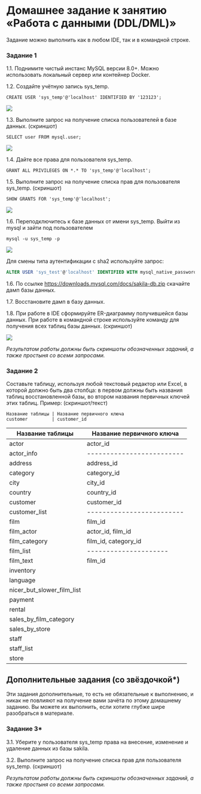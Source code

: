 # Домашнее задание к занятию «Работа с данными (DDL/DML)»

Задание можно выполнить как в любом IDE, так и в командной строке.

### Задание 1
1.1. Поднимите чистый инстанс MySQL версии 8.0+. Можно использовать локальный сервер или контейнер Docker.

1.2. Создайте учётную запись sys_temp. 

```
CREATE USER 'sys_temp'@'localhost' IDENTIFIED BY '123123';
```

![](https://user-images.githubusercontent.com/136073445/272351840-d893ed19-942f-4542-bde5-c72d98aa824d.png)

1.3. Выполните запрос на получение списка пользователей в базе данных. (скриншот)

```
SELECT user FROM mysql.user;
```

![](https://user-images.githubusercontent.com/136073445/272353091-eb1ad37e-d890-47f4-b68b-62eac3344eb5.png)


1.4. Дайте все права для пользователя sys_temp. 

```
GRANT ALL PRIVILEGES ON *.* TO 'sys_temp'@'localhost';
```

1.5. Выполните запрос на получение списка прав для пользователя sys_temp. (скриншот)

```
SHOW GRANTS FOR 'sys_temp'@'localhost';
```

![](https://user-images.githubusercontent.com/136073445/272354533-41b077f1-61b3-41c5-a521-8a686b4b5354.png)

1.6. Переподключитесь к базе данных от имени sys_temp.
Выйти из mysql и зайти под пользователем 
```
mysql -u sys_temp -p
```

![](https://user-images.githubusercontent.com/136073445/272359975-ecc664c8-5313-4875-b517-ff10a26199f8.png)

Для смены типа аутентификации с sha2 используйте запрос: 
```sql
ALTER USER 'sys_test'@'localhost' IDENTIFIED WITH mysql_native_password BY 'password';
```
1.6. По ссылке https://downloads.mysql.com/docs/sakila-db.zip скачайте дамп базы данных.

1.7. Восстановите дамп в базу данных.

1.8. При работе в IDE сформируйте ER-диаграмму получившейся базы данных. При работе в командной строке используйте команду для получения всех таблиц базы данных. (скриншот)

![](https://user-images.githubusercontent.com/136073445/272363651-4ab4430b-e5c5-41f0-9917-d15e67a08e1a.png)

*Результатом работы должны быть скриншоты обозначенных заданий, а также простыня со всеми запросами.*


### Задание 2
Составьте таблицу, используя любой текстовый редактор или Excel, в которой должно быть два столбца: в первом должны быть названия таблиц восстановленной базы, во втором названия первичных ключей этих таблиц. Пример: (скриншот/текст)
```
Название таблицы | Название первичного ключа
customer         | customer_id
```
| Название таблицы           | Название первичного ключа |
|----------------------------|---------------------------|
| actor                      |  actor_id                 |
| actor_info                 | ------------------------- |
| address                    |  address_id               |
| category                   |  category_id              |
| city                       |  city_id                  |
| country                    |  country_id               |
| customer                   |  customer_id              |
| customer_list              | ------------------------- |
| film                       |  film_id                  |
| film_actor                 |  actor_id, film_id        |
| film_category              |  film_id, category_id     |
| film_list                  |  ---------------------    |
| film_text                  |  film_id                  |
| inventory                  |
| language                   |
| nicer_but_slower_film_list |
| payment                    |
| rental                     |
| sales_by_film_category     |
| sales_by_store             |
| staff                      |
| staff_list                 |
| store                      |


## Дополнительные задания (со звёздочкой*)
Эти задания дополнительные, то есть не обязательные к выполнению, и никак не повлияют на получение вами зачёта по этому домашнему заданию. Вы можете их выполнить, если хотите глубже шире разобраться в материале.

### Задание 3*
3.1. Уберите у пользователя sys_temp права на внесение, изменение и удаление данных из базы sakila.

3.2. Выполните запрос на получение списка прав для пользователя sys_temp. (скриншот)

*Результатом работы должны быть скриншоты обозначенных заданий, а также простыня со всеми запросами.*

